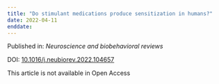 ```yaml
---
title: "Do stimulant medications produce sensitization in humans?"
date: 2022-04-11
enddate:
---
```


Published in: *Neuroscience and biobehavioral reviews*

DOI: [10.1016/j.neubiorev.2022.104657](https://doi.org/10.1016/j.neubiorev.2022.104657)

This article is not available in Open Access



